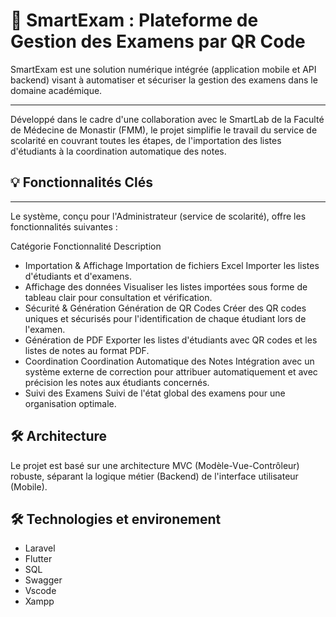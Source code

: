 # 🚀 SmartExam : Plateforme de Gestion des Examens par QR Code


SmartExam est une solution numérique intégrée (application mobile et API backend) visant à automatiser et sécuriser la gestion des examens dans le domaine académique.

---

Développé dans le cadre d'une collaboration avec le SmartLab de la Faculté de Médecine de Monastir (FMM), le projet simplifie le travail du service de scolarité en couvrant toutes les étapes, de l'importation des listes d'étudiants à la coordination automatique des notes.

## 💡 Fonctionnalités Clés

---

Le système, conçu pour l'Administrateur (service de scolarité), offre les fonctionnalités suivantes :

Catégorie	Fonctionnalité	Description

- Importation & Affichage	Importation de fichiers Excel	Importer les listes d'étudiants et d'examens.
- Affichage des données	Visualiser les listes importées sous forme de tableau clair pour consultation et vérification.
- Sécurité & Génération	Génération de QR Codes	Créer des QR codes uniques et sécurisés pour l'identification de chaque étudiant lors de l'examen.
- Génération de PDF	Exporter les listes d'étudiants avec QR codes et les listes de notes au format PDF.
- Coordination	Coordination Automatique des Notes	Intégration avec un système externe de correction pour attribuer automatiquement et avec précision les notes aux étudiants concernés.
- Suivi des Examens	Suivi de l'état global des examens pour une organisation optimale.

## 🛠️ Architecture

Le projet est basé sur une architecture MVC (Modèle-Vue-Contrôleur) robuste, séparant la logique métier (Backend) de l'interface utilisateur (Mobile).

## 🛠️ Technologies et environement 

- Laravel
- Flutter
- SQL
- Swagger
- Vscode
- Xampp 

